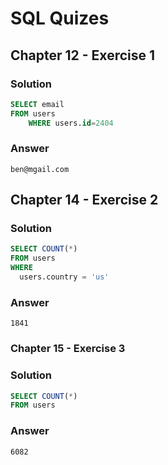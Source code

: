 # SQL Quizes 

## Chapter 12 - Exercise 1
### Solution
```SQL
SELECT email
FROM users
	WHERE users.id=2404
```
### Answer
`ben@mgail.com`

## Chapter 14 - Exercise 2 
### Solution
```SQL
SELECT COUNT(*)
FROM users
WHERE
  users.country = 'us'
```
### Answer
`1841`

### Chapter 15 - Exercise 3 
### Solution
```SQL
SELECT COUNT(*)
FROM users
```
### Answer
`6082`


